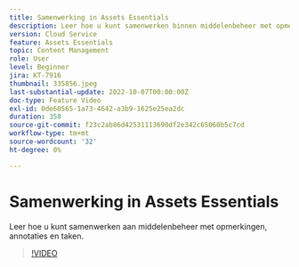 ```yaml
---
title: Samenwerking in Assets Essentials
description: Leer hoe u kunt samenwerken binnen middelenbeheer met opmerkingen, annotaties en taken.
version: Cloud Service
feature: Assets Essentials
topic: Content Management
role: User
level: Beginner
jira: KT-7916
thumbnail: 335856.jpeg
last-substantial-update: 2022-10-07T00:00:00Z
doc-type: Feature Video
exl-id: 0de60565-1a73-4642-a3b9-1625e25ea2dc
duration: 358
source-git-commit: f23c2ab86d42531113690df2e342c65060b5c7cd
workflow-type: tm+mt
source-wordcount: '32'
ht-degree: 0%

---
```


# Samenwerking in Assets Essentials

Leer hoe u kunt samenwerken aan middelenbeheer met opmerkingen, annotaties en taken.

>[!VIDEO](https://video.tv.adobe.com/v/335856?quality=12&learn=on)
